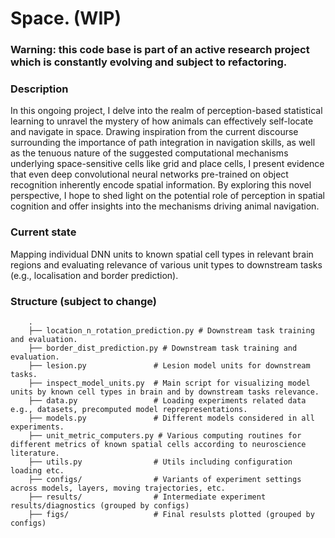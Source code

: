 # Space. (WIP)

### Warning: this code base is part of an active research project which is constantly evolving and subject to refactoring.

### Description
In this ongoing project, I delve into the realm of perception-based statistical learning to unravel the mystery of how animals can effectively self-locate and navigate in space. Drawing inspiration from the current discourse surrounding the importance of path integration in navigation skills, as well as the tenuous nature of the suggested computational mechanisms underlying space-sensitive cells like grid and place cells, I present evidence that even deep convolutional neural networks pre-trained on object recognition inherently encode spatial information. By exploring this novel perspective, I hope to shed light on the potential role of perception in spatial cognition and offer insights into the mechanisms driving animal navigation.

### Current state
Mapping individual DNN units to known spatial cell types in relevant brain regions and evaluating relevance of various unit types to downstream tasks (e.g., localisation and border prediction).

### Structure (subject to change)
```
    .
    ├── location_n_rotation_prediction.py # Downstream task training and evaluation.
    ├── border_dist_prediction.py # Downstream task training and evaluation.
    ├── lesion.py               # Lesion model units for downstream tasks.
    ├── inspect_model_units.py  # Main script for visualizing model units by known cell types in brain and by downstream tasks relevance.
    ├── data.py                 # Loading experiments related data e.g., datasets, precomputed model reprepresentations.
    ├── models.py               # Different models considered in all experiments.
    ├── unit_metric_computers.py # Various computing routines for different metrics of known spatial cells according to neuroscience literature. 
    ├── utils.py                # Utils including configuration loading etc.
    ├── configs/                # Variants of experiment settings across models, layers, moving trajectories, etc.
    ├── results/                # Intermediate experiment results/diagnostics (grouped by configs)
    ├── figs/                   # Final resulsts plotted (grouped by configs)
```
